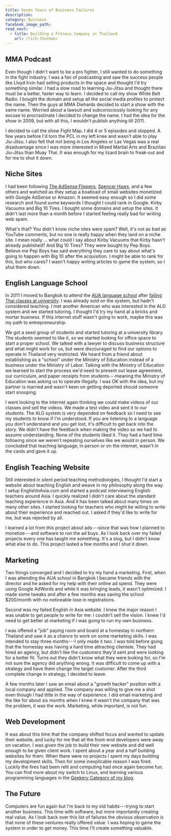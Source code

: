 ```yaml
---
title: Seven Years of Business Failures
description:
category: Business
facebook_image_path:
read_next:
  - title: Building a Fitness Company in Thailand
    url: /rich-thurman/
---
```


## MMA Podcast

Even though I didn't want to be a pro fighter, I still wanted to do something in the fight industry. I was a fan of podcasting and saw the success people like Lloyd Irvin had selling products in the space and thought I'd try something similar. I had a slow road to learning Jiu-Jitsu and thought there must be a better, faster way to learn. I decided to call my show White Belt Radio. I bought the domain and setup all the social media profiles to protect the name. Then the guys at MMA Diehards decided to start a show with the same name. Worried about a lawsuit and subconsciously looking for any excuse to procrastinate I decided to change the name. I had the idea for the show in 2009, but with all this, I wouldn't publish anything till 2011.

I decided to call the show Fight Map. I did 4 or 5 episodes and stopped. A few years before I'd torn the PCL in my left knee and wasn't able to play Jiu-Jitsu. I also felt that not being in Los Angeles or Las Vegas was a real disadvantage since I was more interested in Mixed Martial Arts and Brazilian Jiu-Jitsu than Muay Thai. It was enough for my lizard brain to freak-out and for me to shut it down.

## Niche Sites

I had been following [The AdSense Flippers](https://empireflippers.com/), [Spencer Haws](http://www.nichepursuits.com/about-me/), and a few others and watched as they setup a boatload of small websites monetized with Google AdSense or Amazon. It seemed easy enough so I did some research and found some keywords I thought I could rank in Google. Kirby Vacuums and Big 10 Tires. I bought some domains and setup the sites. It didn't last more than a month before I started feeling really bad for writing web spam.

What's that? You didn't know niche sites were spam? Well, it's not as bad as YouTube comments, but no one is really happy when they land on a niche site. I mean really ... what could I say about Kirby Vacuums that Kirby hasn't already published? And Big 10 Tires? They were bought by Pep Boys. Believe me Pep Boys has said everything they care to say about what's going to happen with Big 10 after the acquisition. I might be able to rank for this, but who cares? I wasn't happy writing articles to game the system, so I shut them down.

## English Language School

In 2011 I moved to Bangkok to attend the [AUA language school](http://auathai.com/) after [failing Thai classes at university](/second-language/). I was already sold on the system, but hadn't considered teaching. I met another American who was interested in the ALG system and we started tutoring. I thought I'd try my hand at a bricks and mortar business. If this internet stuff wasn't going to work, maybe this was my path to entrepreneurship.

We got a seed group of students and started tutoring at a university library. The students seemed to like it, so we started looking for office space to start a proper school. We talked with a lawyer to discuss business structure and what might work for us, but were discouraged to find our options to operate in Thailand very restricted. We heard from a friend about establishing as a "school" under the Ministry of Education instead of a business under the Ministry of Labor. Talking with the Ministry of Education we learned to start the process we'd need to present out lease agreement, our curriculum, and paper receipts from students---meaning the Ministry of Education was asking us to operate illegally. I was OK with the idea, but my partner is married and wasn't keen on getting deported should someone start snooping.

I went looking to the internet again thinking we could make videos of our classes and sell the videos. We made a test video and sent it to our students. The ALG system is very depended on feedback so I need to see my students to know if I'm understood. If you are listening to a language you don't understand and you get lost, it's difficult to get back into the story. We didn't have the feedback when making the video so we had to assume understanding. None of the students liked it. They had a hard time following since we weren't repeating ourselves like we would in person. We concluded that teaching language, in person or on the internet, wasn't in the cards and gave it up.

## English Teaching Website

Still interested in silent period teaching methodologies, I thought I'd start a website about teaching English and weave in my philosophy along the way. I setup EnglishInAsia.com and started a podcast interviewing English teachers around Asia. I quickly realized I didn't care about the standard teaching experience in Asia. And it has been talked about many times on many other sites. I started looking for teachers who might be willing to write about their experience and reached out. I asked if they'd like to write for me, but was rejected by all.

I learned a lot from this project about ads---since that was how I planned to monetize---and software to run the ad buys. As I look back over my failed projects every one has taught me something. It's a slog, but I didn't know what else to do. This project lasted a few months and I shut it down.

## Marketing

Two things converged and I decided to try my hand a marketing. First, when I was attending the AUA school in Bangkok I became friends with the director and he asked for my help with their online ad spend. They were using Google AdWords and while it was bringing leads, it wasn't optimized. I made some tweaks and after a few months was saving the school $200/month with no noticeable lose in registrations.

Second was my failed English in Asia website. I knew the major reason I was unable to get people to write for me: I couldn't sell the vision. I knew I'd need to get better at marketing if I was going to run my own business.

I was offered a "job" paying room and board at a homestay in northern Thailand and saw it as a chance to work on some marketing skills. I was intended to stay three months---I only made it two. I was told before going that the homestay was having a hard time attracting clientele. They had hired an agency, but didn't like the customers they'd sent and were looking for a better fit. Turns out they didn't know what they were looking for, so I'm not sure the agency did anything wrong. It was difficult to come up with a strategy and have them change the target customer. After the third complete change in strategy, I decided to leave.

A few months later I saw an email about a "growth hacker" position with a local company and applied. The company was willing to give me a shot even though I had little in the way of experience. I did email marketing and the like for about six months when I knew it wasn't the company that was the problem, it was the work. Marketing, while important, is not fun.

## Web Development

It was about this time that the company shifted focus and wanted to update their website, and lucky for me that all the front-end developers were away on vacation. I was given the job to build their new website and did well enough to be given client work. I spent about a year and a half building websites for them. When there were no projects I spent my days building my development skills. Then for some inexplicable reason I was fired. Luckily the fires had been relit and computing had once again become fun. You can find more about my switch to Linux, and learning various programming languages in the [Geekery Category of my blog](/category/general-geekery).

## The Future

Computers are fun again but I'm back to my old habits---trying to start another business. This time with software, but more importantly creating real value. As I look back over this list of failures the obvious observation is that none of these ventures really offered value. I was hoping to game the system in order to get money. This time I'll create something valuable.
